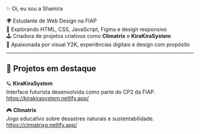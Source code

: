✨ Oi, eu sou a Shamira

🌍 Estudante de Web Design na FIAP  
🧠 Explorando HTML, CSS, JavaScript, Figma e design responsivo  
🕹️ Criadora de projetos criativos como **Climatrix** e **KiraKiraSystem**  
🎯 Apaixonada por visual Y2K, experiências digitais e design com propósito  

---
## 🚀 Projetos em destaque

🪐 **KiraKiraSystem**  
Interface futurista desenvolvida como parte do CP2 da FIAP.
<br>https://kirakirasystem.netlify.app/

🎮 **Climatrix**  
Jogo educativo sobre desastres naturais e sustentabilidade.
<br>https://climatrixg.netlify.app/

